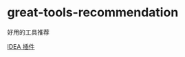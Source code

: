 # great-tools-recommendation

好用的工具推荐

[IDEA 插件](https://github.com/standbyside/great-tools-recommendation/blob/master/idea-plugins.md)
